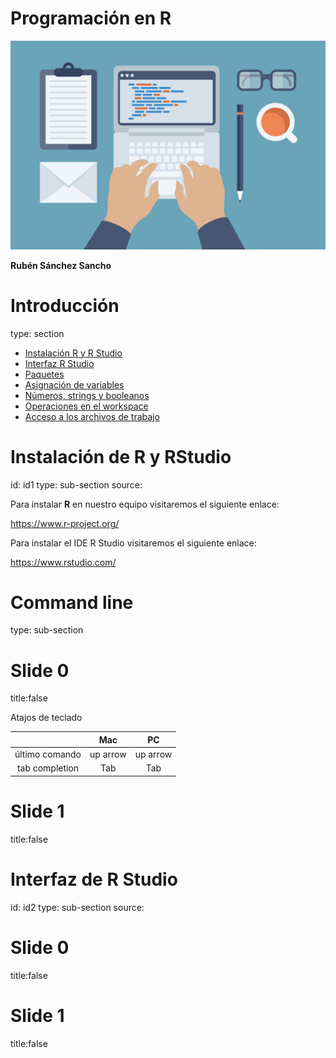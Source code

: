 Programación en R
========================================================

![](presentation-figure/DATA-SCIENCE-USING-R-PROGRAMMING.jpg)  

__Rubén Sánchez Sancho__

Introducción
========================================================
type: section

- [Instalación R y R Studio](#/id1)
- [Interfaz R Studio](#/id2)
- [Paquetes](#/id3)
- [Asignación de variables](#/id4)
- [Números, strings y booleanos](#/id5)
- [Operaciones en el workspace](#/id6)
- [Acceso a los archivos de trabajo](#/id7)

Instalación de R y RStudio
========================================================
id: id1
type: sub-section
source: 


Para instalar __R__ en nuestro equipo visitaremos el siguiente enlace:  


<https://www.r-project.org/>

Para instalar el IDE R Studio visitaremos el siguiente enlace:

<https://www.rstudio.com/>


Command line
========================================================
type: sub-section




Slide 0
========================================================
title:false

Atajos de teclado  




|     | Mac | PC |
| :---: | :---: | :---: |
| último comando | up arrow | up arrow |
| tab completion | Tab | Tab |

Slide 1
========================================================
title:false

Interfaz de R Studio
========================================================
id: id2
type: sub-section
source: 

Slide 0
========================================================
title:false

Slide 1
========================================================
title:false
